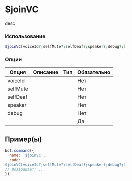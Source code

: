 # $joinVC
desc
### Использование
```php
$joinVC[voiceId?;selfMute?;selfDeaf?;speaker?;debug?;]
```

### Опции

| Опция | Описание | Тип | Обязательно |
|--------|-------------|------|----------|
| voiceId |  |  | Нет | 
| selfMute |  |  | Нет | 
| selfDeaf |  |  | Нет |
| speaker |  |  | Нет |
| debug |  |  | Нет |
|  |  |  | Да |
## Пример(ы)

```javascript
bot.command({
  name: '$joinVC',
  code: `
$joinVC[voiceId?;selfMute?;selfDeaf?;speaker?;debug?;]`
// Возвращает: ...
})
```